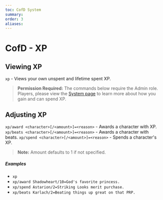 ```yaml
---
toc: CofD System
summary:
order: 3
aliases:
---
```


# CofD - XP

## Viewing XP

`xp` - Views your own unspent and lifetime spent XP.

> **Permission Required:** The commands below require the Admin role. Players, please view the [System page](/wiki/system) to learn more about how you gain and can spend XP.

## Adjusting XP

`xp/award <character>[/<amount>]=<reason>` - Awards a character with XP.
`xp/beats <character>[/<amount>]=<reason>` - Awards a character with beats.
`xp/spend <character>[/<amount>]=<reason>` - Spends a character's XP.

> **Note:** Amount defaults to 1 if not specified.

##### Examples

- `xp`
- `xp/award Shadowheart/10=God's favorite princess.`
- `xp/spend Astarion/2=Striking Looks merit purchase.`
- `xp/beats Karlach/2=Beating things up great on that PRP.`
